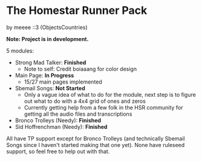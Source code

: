 # The Homestar Runner Pack

by meeee ::3 (ObjectsCountries)

**Note: Project is in development.**

5 modules:

* Strong Mad Talker: **Finished**
  * Note to self: Credit boiaaang for color design
* Main Page: **In Progress**
  * 15/27 main pages implemented
* Sbemail Songs: **Not Started**
  * Only a vague idea of what to do for the module, next step is to figure out what to do with a 4x4 grid of ones and zeros
  * Currently getting help from a few folk in the HSR community for getting all the audio files and transcriptions
* Bronco Trolleys (Needy): **Finished**
* Sid Hoffrenchman (Needy): **Finished**

All have TP support except for Bronco Trolleys (and technically Sbemail Songs since I haven't started making that one yet). None have ruleseed support, so feel free to help out with that.
